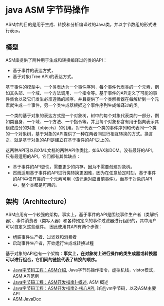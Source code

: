 <!---
markmeta_author: wongoo
markmeta_date: 2019-01-16
markmeta_title: java ASM 字节码操作
markmeta_categories: java
markmeta_tags: java,asm
-->

# java ASM 字节码操作

ASM库的目的是用于生成、转换和分析编译过的Java类，并以字节数组的形式进行表示。

## 模型
ASM库提供了两种用于生成和转换编译过的类的API：
- 基于事件的表达方式，
- 基于对象(Tree API)的表达方式。

基于事件的模型中，一个类表达为一个事件序列，每个事件代表类的一个元素，例如其头部、一个域、一个方法调用、一个指令等。基于事件的API定义了可能的事件集合以及它们发生必须遵循的顺序，并且提供了一个类解析器在每解析到一个元素就生成一个事件，另一个类生成器根据这个事件序列生成编译过的类。

一个类的基于对象的表达方式是一个对象树，树中的每个对象代表类的一部分，例如类自身、一个域、一个方法、一个指令等。并且每个对象都含有用于指向表示其组成成分的对象（objects）的引用。对于代表一个类的事件序列和代表同一个类的一个对象树，基于对象的API提供了一种在两者间进行相互转换的方式。换言之，就是基于对象的API是建立在基于事件的API之上的。

这两种API可以和XML文档的两种API作类比，如SAX和DOM。没有最好的API，只有最适用的API，它们都有其优缺点：
- 基于事件的API更快，需要更少的内存，因为不需要创建对象树。
- 然而适用基于事件的API进行类转换更困难，因为在任意给定时刻，基于事件的API中仅有类的一个元素可用（该元素对应当前事件）。而基于对象的API中，整个类都是可用的。

## 架构（Architecture）
ASM应用有一个较强的架构。事实上，基于事件的API是围绕事件生产者（类解析器）、事件消费者（类写入器）和各种预定义的事件过滤器进行组织的，其中用户可以自定义这些组件。
因此使用其API有两个步骤：
- 组装事件生产者、过滤器和消费者
- 启动事件生产者，开始运行生成或转换过程

基于对象的API也有一个架构：**事实上，在对象树上进行操作的类生成器或转换器可以进行组合，它们间的链接代表了转换的顺序。**


- [Java字节码工程：ASM介绍](https://www.jastrelax.com/java/bytecode/2018-07-17-asm-introduction/), Java字节码操作指令，虚拟机栈，vistor模式，ASM API范例
- [Java字节码工程：ASM开发指南1-概述](https://www.jastrelax.com/java/bytecode/2018-07-21-asm-develop-guide-introduction/), ASM 概述
- [Java字节码工程：ASM开发指南2-核心API](https://www.jastrelax.com/java/bytecode/2018-07-28-asm-develop-guide-core-api/), 详述jvm字节码，以及ASM主要API
- [ASM JavaDoc](https://asm.ow2.io/javadoc/overview-summary.html)








